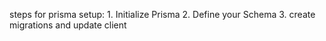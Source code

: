 steps for prisma setup:
    1. Initialize Prisma
    2. Define your Schema
    3. create migrations and update client